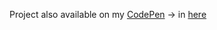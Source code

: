 Project also available on my [CodePen](https://codepen.io/KamilSobierajDev/#) -> in [here](https://codepen.io/KamilSobierajDev/pen/eXojmy)
